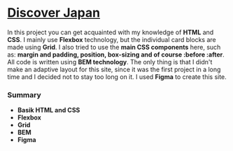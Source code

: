 [Discover Japan](https://henry128bit.github.io/discover-japan/)
=====================
In this project you can get acquainted with my knowledge of **HTML** and **CSS**. I mainly use **Flexbox** technology, but the individual card blocks are made using **Grid**. I also tried to use the **main CSS components** here, such as: **margin and padding, position, box-sizing and of course :before :after**. All code is written using **BEM technology**. The only thing is that I didn't make an adaptive layout for this site, since it was the first project in a long time and I decided not to stay too long on it. I used **Figma** to create this site.

### Summary
* **Basik HTML and CSS**
* **Flexbox**
* **Grid**
* **BEM**
* **Figma**
